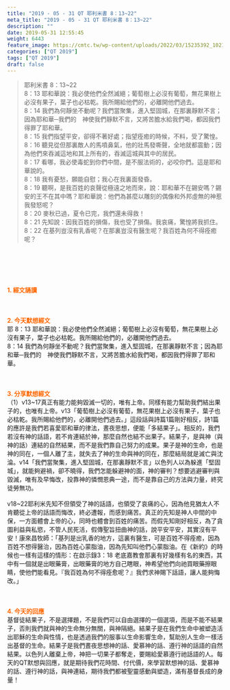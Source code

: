 ```yaml
---
title: "2019 - 05 - 31 QT 耶利米書 8：13~22"
meta_title: "2019 - 05 - 31 QT 耶利米書 8：13~22"
description: ""
date: 2019-05-31 12:55:45
weight: 6443
feature_image: https://cmtc.tw/wp-content/uploads/2022/03/15235392_10211799862337740_180693556567566654_o-1.webp
categories: ["QT 2019"]
tags: ["QT 2019"]
draft: false
---
```


<blockquote>耶利米書 8：13~22<br />
8：13 耶和華說：我必使他們全然滅絕；葡萄樹上必沒有葡萄，無花果樹上必沒有果子，葉子也必枯乾。我所賜給他們的，必離開他們過去。<br />
8：14 我們為何靜坐不動呢？我們當聚集，進入堅固城，在那裏靜默不言；因為耶和華─我們的　神使我們靜默不言，又將苦膽水給我們喝，都因我們得罪了耶和華。<br />
8：15 我們指望平安，卻得不著好處；指望痊癒的時候，不料，受了驚惶。<br />
8：16 聽見從但那裏敵人的馬噴鼻氣，他的壯馬發嘶聲，全地就都震動；因為他們來吞滅這地和其上所有的，吞滅這城與其中的居民。<br />
8：17 看哪，我必使毒蛇到你們中間，是不服法術的，必咬你們。這是耶和華說的。<br />
8：18 我有憂愁，願能自慰；我心在我裏面發昏。<br />
8：19 聽啊，是我百姓的哀聲從極遠之地而來，說：耶和華不在錫安嗎？錫安的王不在其中嗎？耶和華說：他們為甚麼以雕刻的偶像和外邦虛無的神惹我發怒呢？<br />
8：20 麥秋已過，夏令已完，我們還未得救！<br />
8：21 先知說：因我百姓的損傷，我也受了損傷。我哀痛，驚惶將我抓住。<br />
8：22 在基列豈沒有乳香呢？在那裏豈沒有醫生呢？我百姓為何不得痊癒呢？</blockquote><br />
&nbsp;<br />
<br />
&nbsp;<br />
<br />
<span style="color: #ff6600;"><strong>1. </strong><strong>經文誦讀</strong></span><br />
<br />
<span style="color: #ff6600;"><strong> </strong></span><br />
<br />
<span style="color: #ff6600;"><strong>2. 今天默想</strong><strong>經文<br />
</strong></span>耶 8：13 耶和華說：我必使他們全然滅絕；葡萄樹上必沒有葡萄，無花果樹上必沒有果子，葉子也必枯乾。我所賜給他們的，必離開他們過去。<br />
8：14 我們為何靜坐不動呢？我們當聚集，進入堅固城，在那裏靜默不言；因為耶和華─我們的　神使我們靜默不言，又將苦膽水給我們喝，都因我們得罪了耶和華。<br />
<br />
&nbsp;<br />
<br />
<span style="color: #ff6600;"><strong>3. 分享默想經文<br />
</strong></span>（1）v13~17真正有能力能夠毀滅一切的，唯有上帝。同樣有能力幫助我們結出果子的，也唯有上帝。v13「葡萄樹上必沒有葡萄，無花果樹上必沒有果子，葉子也必枯乾。我所賜給他們的，必離開他們過去。」這段話與詩篇1篇剛好相反，詩1篇的應許是我們若喜愛耶和華的律法，晝夜思想，便能「多結果子」。相反的，我們若沒有神的話語，若不肯連結於神，那麼自然也結不出果子。結果子，是與神（與神的話）連結的自然結果，而不是我們靠自己努力的成果。果子是神的生命，也是神的同在，一個人離了主，就失去了神的生命與神的同在，那麼結局就是滅亡與沈淪。v14「我們當聚集，進入堅固城，在那裏靜默不言」以色列人以為躲進「堅固城」，就能夠避禍，卻不曉得，我們怎能躲避神的面，神的審判？想要逃避審判與毀滅，唯有及早悔改，投靠神的憐憫恩典一途，而不是靠自己的方法與力量，終究徒勞無功。<br />
<br />
v18~22耶利米先知不但領受了神的話語，也領受了哀痛的心，因為他見猶太人不肯聽從上帝的話語而悔改，終必遭報，而感到痛苦。真正的先知是神人中間的中保，一方面體會上帝的心，同時也體會到百姓的痛苦。而假先知剛好相反，為了貪圖利益與私慾，不管人民死活，假傳聖旨扭曲神的話，說平安平安，其實沒有平安！康來昌牧師：「基列是出乳香的地方，這裏有醫生，可是百姓不得痊癒，因為百姓不想得醫治，因為百姓心蒙脂油，因為先知叫他們心蒙脂油。在《新約》的時候也一樣有這樣的情形：在啟示錄3：18 老底嘉教會那裏有好幾樣有名的東西，其中有一個就是出眼藥膏，出眼藥膏的地方自己瞎眼，神希望他們向祂買眼藥擦眼睛，使他們能看見。『我百姓為何不得痊愈呢？』我們求神賜下話語，讓人能夠悔改。」<br />
<br />
&nbsp;<br />
<br />
<span style="color: #ff6600;"><strong>4. 今天的回應<br />
</strong></span>基督徒結果子，不是選擇題，不是我們可以自由選擇的一個選項，而是不能不結果子，否則我們就與神的生命無分無關，與神隔絕。結果子是在我們生命中被塑造活出耶穌的生命與性情，也是透過我們的服事以生命影響生命，幫助別人生命一樣活出基督的生命。結果子是我們晝夜思想神的話、愛慕神的話、遵行神的話語的自然結果。以色列人離棄上帝，神把一切果子都奪走，要賜給愛慕遵行祂話語的人。每天的QT默想與回應，就是期待我們花時間、付代價，來學習默想神的話、愛慕神的話、遵行神的話，與神連結，期待我們都被聖靈感動與塑造，滿有基督長成的身量！
        
